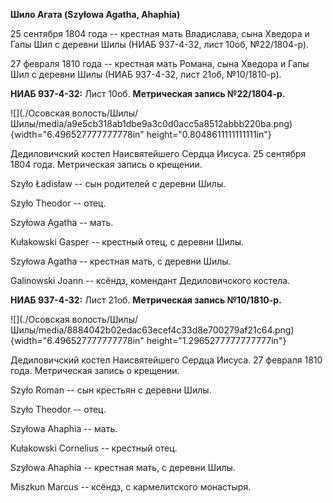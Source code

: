 **Шило Агата (Szyłowa Agatha, Ahaphia)**

25 сентября 1804 года -- крестная мать Владислава, сына Хведора и Гапы
Шил с деревни Шилы (НИАБ 937-4-32, лист 10об, №22/1804-р).

27 февраля 1810 года -- крестная мать Романа, сына Хведора и Гапы Шил с
деревни Шилы (НИАБ 937-4-32, лист 21об, №10/1810-р).

**НИАБ 937-4-32:** Лист 10об. **Метрическая запись №22/1804-р.**

![](./Осовская волость/Шилы/Шилы/media/a9e5cb318ab1dbe9a3c0d0acc5a8512abbb220ba.png){width="6.496527777777778in"
height="0.8048611111111111in"}

Дедиловичский костел Наисвятейшего Сердца Иисуса. 25 сентября 1804 года.
Метрическая запись о крещении.

Szyło Ładisław -- сын родителей с деревни Шилы.

Szyło Theodor -- отец.

Szyłowa Agatha -- мать.

Kułakowski Gasper -- крестный отец, с деревни Шилы.

Szyłowa Agatha -- крестная мать, с деревни Шилы.

Galinowski Joann -- ксёндз, комендант Дедиловичского костела.

**НИАБ 937-4-32:** Лист 21об. **Метрическая запись №10/1810-р.**

![](./Осовская волость/Шилы/Шилы/media/8884042b02edac63ecef4c33d8e700279af21c64.png){width="6.496527777777778in"
height="1.2965277777777777in"}

Дедиловичский костел Наисвятейшего Сердца Иисуса. 27 февраля 1810 года.
Метрическая запись о крещении.

Szyło Roman -- сын крестьян с деревни Шилы.

Szyło Theodor -- отец.

Szyłowa Ahaphia -- мать.

Kułakowski Cornelius -- крестный отец.

Szyłowa Ahaphia -- крестная мать, с деревни Шилы.

Miszkun Marcus -- ксёндз, с кармелитского монастыря.
